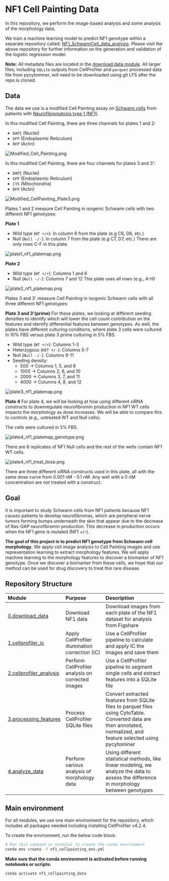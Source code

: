 # NF1 Cell Painting Data 

In this repository, we perform the image-based analysis and some analysis of the morphology data.

We train a machine learning model to predict NF1 genotype within a separate repository called: [NF1_SchwannCell_data_analysis](https://github.com/WayScience/NF1_SchwannCell_data_analysis).
Please visit the above repository for further information on the generation and validation of the logistic regression model.

**Note:** All metadata files are located in the [download data module](./0.download_data/). All larger files, including `SQLite` outputs from CellProfiler and `parquet` processed data file from pycytominer, will need to be downloaded using git LFS after the repo is cloned.

## Data

The data we use is a modified Cell Painting assay on [Schwann cells](https://www.ncbi.nlm.nih.gov/books/NBK544316/) from patients with [Neurofibromatosis type 1 (NF1)](https://medlineplus.gov/genetics/condition/neurofibromatosis-type-1/). 

In this modified Cell Painting, there are three channels for plates 1 and 2:

- `DAPI` (Nuclei)
- `GFP` (Endoplasmic Reticulum)
- `RFP` (Actin)

![Modified_Cell_Painting.png](example_figures/Modified_Cell_Painting.png)

In this modified Cell Painting, there are four channels for plates 3 and 3':

- `DAPI` (Nuclei)
- `GFP` (Endoplasmic Reticulum)
- `CY5` (Mitochondria)
- `RFP` (Actin)

![Modified_CellPainting_Plate3.png](example_figures/Modified_CellPainting_Plate3.png)

Plates 1 and 2 measure Cell Painting in isogenic Schwann cells with two different NF1 genotypes:

**Plate 1**
- Wild type (`WT +/+`): In column 6 from the plate (e.g C6, D6, etc.)
- Null (`Null -/-`): In column 7 from the plate (e.g C7, D7, etc.)
There are only rows C-F in this plate.

![plate1_nf1_platemap.png](example_figures/plate1_nf1_platemap.png)

**Plate 2**
- Wild type (`WT +/+`): Columns 1 and 6
- Null (`Null -/-`): Columns 7 and 12
This plate uses all rows (e.g., A-H)

![plate2_nf1_platemap.png](example_figures/plate2_nf1_platemap.png)

Plates 3 and 3' measure Cell Painting in isogenic Schwann cells with all three different NF1 genotypes:

**Plate 3 and 3'(prime)**
For these plates, we looking at different seeding densities to identify which will lower the cell count contribution on the features and identify differential features between genotypes. 
As well, the plates have different culturing conditions, where plate 3 cells were cultured in 10% FBS versus plate 3 prime culturing in 5% FBS.
- Wild type (`WT +/+`): Columns 1-3
- Heterzygous (`HET +/-`): Columns 5-7
- Null (`Null -/-`): Columns 9-11
- Seeding density:
  - 500 -> Columns 1, 5, and 9
  - 1000 -> Columns 2, 6, and 10
  - 2000 -> Columns 3, 7, and 11
  - 4000 -> Columns 4, 8, and 12

![plate3_nf1_platemap.png](example_figures/plate3_nf1_platemap.png)

**Plate 4**
For plate 4, we will be looking at how using different siRNA constructs to downregulate neurofibromin production in NF1 WT cells impacts the morphology as dose increases. 
We will be able to compare this to controls (e.g., untreated WT and Null cells).

The cells were cultured in 5% FBS.

![plate4_nf1_platemap_genotype.png](example_figures/plate4_nf1_platemap_genotype.png)

There are 8 replicates of NF1 Null cells and the rest of the wells contain NF1 WT cells.

![plate4_nf1_treat_dose.png](example_figures/plate4_nf1_platemap_treat_dose.png)

There are three different siRNA constructs used in this plate, all with the same dose curve from 0.001 nM - 0.1 nM.
Any well with a 0 nM concentration are not treated with a construct.

## Goal

It is important to study Schwann cells from NF1 patients because NF1 causes patients to develop neurofibromas, which are peripheral nerve tumors forming bumps underneath the skin that appear due to the decrease of Ras-GAP neurofibromin production. 
This decrease in production occurs when the NF1 gene is mutated (NF1 +/-).

**The goal of this project is to predict NF1 genotype from Schwann cell morphology.**
We apply cell image analysis to Cell Painting images and use representation learning to extract morphology features.
We will apply machine learning to the morphology features to discover a biomarker of NF1 genotype.
Once we discover a biomarker from these cells, we hope that our method can be used for drug discovery to treat this rare disease.

## Repository Structure

| Module | Purpose | Description |
| :---- | :----- | :---------- |
| [0.download_data](./0.download_data/) | Download NF1 data | Download images from each plate of the NF1 dataset for analysis from Figshare |
| [1.cellprofiler_ic](./1.cellprofiler_ic/) | Apply CellProfiler illumination correction (IC)| Use a CellProfiler pipeline to calculate and apply IC the images and save them |
| [2.cellprofiler_analysis](./2.cellprofiler_analysis/) | Perform CellProfiler analysis on corrected images | Use a CellProfiler pipeline to segment single cells and extract features into a SQLite file |
| [3.processing_features](./3.processing_features/) | Process CellProfiler SQLite files | Convert extracted features from SQLite files to parquet files using CytoTable. Converted data are then annotated, normalized, and feature selected using pycytominer |
| [4.analyze_data](./4.analyze_data/) | Perform various analysis of morphology data | Using different statistical methods, like linear modeling, we analyze the data to assess the difference in morphology between genotypes |

## Main environment

For all modules, we use one main environment for the repository, which includes all packages needed including installing CellProfiler v4.2.4.

To create the environment, run the below code block:

```bash
# Run this command in terminal to create the conda environment
conda env create -f nf1_cellpainting_env.yml
```

**Make sure that the conda environment is activated before running notebooks or scripts:**

```bash
conda activate nf1_cellpainting_data
```

